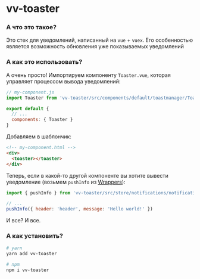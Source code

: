 # vv-toaster

### А что это такое?
Это стек для уведомлений, написанный на `vue` + `vuex`.
Его особенностью является возможность обновления уже показываемых уведомлений

### А как это использовать?
А очень просто!
Импортируем компоненту `Toaster.vue`, которая управляет процессом вывода уведомлений:
```js
// my-component.js
import Toaster from 'vv-toaster/src/components/default/toastmanager/Toaster'

export default {
  // ...
  components: { Toaster }
}
```

Добавляем в шаблончик:
```html
<!-- my-component.html -->
<div>
  <toaster></toaster>
</div>
```

Теперь, если в какой-то другой компоненте вы хотите вывести уведомление (возьмем `pushInfo` из [Wrappers](#wrappers)):
```js
import { pushInfo } from 'vv-toaster/src/store/notifications/notification-wrappers'

// ...
pushInfo({ header: 'header', message: 'Hello world!' })
```
И все?
И все.

### А как установить?
```bash
# yarn
yarn add vv-toaster

# npm
npm i vv-toaster
```
